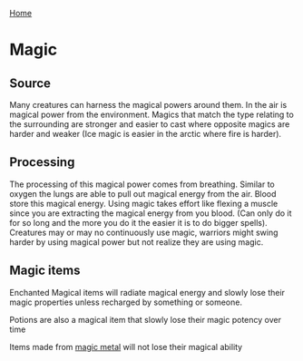 [Home](../README.md)

# Magic

## Source

Many creatures can harness the magical powers around them. In the air is magical power from the environment. Magics that match the type relating to the surrounding are stronger and easier to cast where opposite magics are harder and weaker (Ice magic is easier in the arctic where fire is harder). 

## Processing

The processing of this magical power comes from breathing. Similar to oxygen the lungs are able to pull out magical energy from the air. Blood store this magical energy. Using magic takes effort like flexing a muscle since you are extracting the magical energy from you blood. (Can only do it for so long and the more you do it the easier it is to do bigger spells). Creatures may or may no continuously use magic, warriors might swing harder by using magical power but not realize they are using magic. 

## Magic items

Enchanted Magical items will radiate magical energy and slowly lose their magic properties unless
 recharged by something or someone.

Potions are also a magical item that slowly lose their magic potency over time

Items made from [magic metal](magic_metal.md) will not lose their magical ability